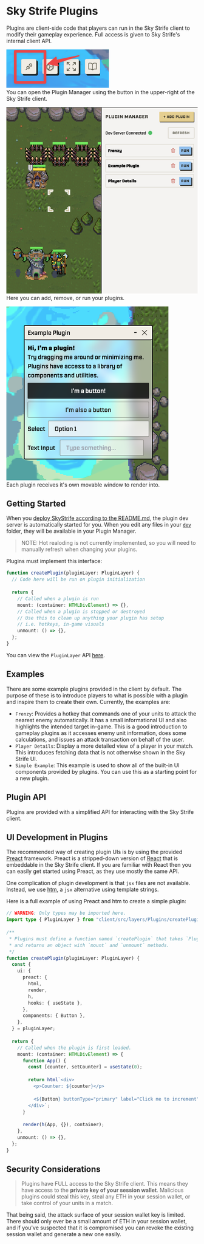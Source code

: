 # Sky Strife Plugins

Plugins are client-side code that players can run in the Sky Strife client to modify their gameplay experience. Full access is given to Sky Strife's internal client API.

![plugin button location](./public/button.png)  
You can open the Plugin Manager using the button in the upper-right of the Sky Strife client.

![plugin manager sidebar](./public/sidebar.png)  
Here you can add, remove, or run your plugins.

![example plugin window](./public/plugin_window.png)  
Each plugin receives it's own movable window to render into.

## Getting Started

When you [deploy SkyStrife according to the README.md](../../README.md#initial-dev-setup), the plugin dev server is automatically started for you.
When you edit any files in your [`dev`](./dev) folder, they will be available in your Plugin Manager.

> NOTE: Hot realoding is not currently implemented, so you will need to manually refresh when changing your plugins.

Plugins must implement this interface:

```typescript
function createPlugin(pluginLayer: PluginLayer) {
  // Code here will be run on plugin initialization

  return {
    // Called when a plugin is run
    mount: (container: HTMLDivElement) => {},
    // Called when a plugin is stopped or destroyed
    // Use this to clean up anything your plugin has setup
    // i.e. hotkeys, in-game visuals
    unmount: () => {},
  };
}
```

You can view the `PluginLayer` API [here](../client/src/layers/Plugins/createPluginLayer.ts).

## Examples

There are some example plugins provided in the client by default. The purpose of these is to introduce players to what is possible with a plugin and inspire them to create their own. Currently, the examples are:

- `Frenzy`: Provides a hotkey that commands one of your units to attack the nearest enemy automatically.
  It has a small informational UI and also highlights the intended target in-game.
  This is a good introduction to gameplay plugins as it accesses enemy unit information, does some calculations, and issues an attack transaction on behalf of the user.
- `Player Details`: Display a more detailed view of a player in your match.
  This introduces fetching data that is not otherwise shown in the Sky Strife UI.
- `Simple Example`: This example is used to show all of the built-in UI components provided by plugins.
  You can use this as a starting point for a new plugin.

## Plugin API

Plugins are provided with a simplified API for interacting with the Sky Strife client.

## UI Development in Plugins

The recommended way of creating plugin UIs is by using the provided [Preact](https://preactjs.com/) framework.
Preact is a stripped-down version of [React](https://react.dev/) that is embeddable in the Sky Strife client.
If you are familiar with React then you can easily get started using Preact, as they use mostly the same API.

One complication of plugin development is that `jsx` files are not available.
Instead, we use [htm](https://github.com/developit/htm), a `jsx` alternative using template strings.

Here is a full example of using Preact and htm to create a simple plugin:

```typescript
// WARNING: Only types may be imported here.
import type { PluginLayer } from "client/src/layers/Plugins/createPluginLayer";

/**
 * Plugins must define a function named `createPlugin` that takes `PluginLayer`
 * and returns an object with `mount` and `unmount` methods.
 */
function createPlugin(pluginLayer: PluginLayer) {
  const {
    ui: {
      preact: {
        html,
        render,
        h,
        hooks: { useState },
      },
      components: { Button },
    },
  } = pluginLayer;

  return {
    // Called when the plugin is first loaded.
    mount: (container: HTMLDivElement) => {
      function App() {
        const [counter, setCounter] = useState(0);

        return html`<div>
          <p>Counter: ${counter}</p>

          <${Button} buttonType="primary" label="Click me to increment" onClick=${() => setCounter((c) => c + 1)} />
        </div>`;
      }

      render(h(App, {}), container);
    },
    unmount: () => {},
  };
}
```

## Security Considerations

> Plugins have FULL access to the Sky Strife client.
> This means they have access to the **private key of your session wallet**.
> Malicious plugins could steal this key, steal any ETH in your session wallet, or take control of your units in a match.

That being said, the attack surface of your session wallet key is limited.
There should only ever be a small amount of ETH in your session wallet, and if you've suspected that it is compromised you can revoke the existing session wallet and generate a new one easily.
